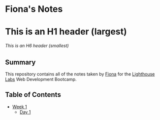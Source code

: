 # Fiona's Notes
# This is an H1 header (largest)
###### This is an H6 header (smallest)
## Summary

This repository contains all of the notes taken by [Fiona](https://github.com/Fionalan727) for the [Lighthouse Labs](https://www.lighthouselabs.ca) Web Development Bootcamp.

## Table of Contents
* [Week 1](./Week_1)
  * [Day 1](,/Week_1/Day_1)
